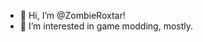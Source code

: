 - 👋 Hi, I’m @ZombieRoxtar!
- 👀 I’m interested in game modding, mostly.

<!---
ZombieRoxtar/ZombieRoxtar is a ✨special✨ repository because its `README.md` (this file) appears on your GitHub profile.
You can click the Preview link to take a look at your changes.
--->

